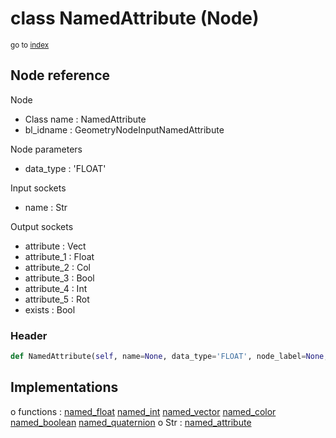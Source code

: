 # class NamedAttribute (Node)

<sub>go to [index](/docs/index.md)</sub>

## Node reference

Node
 - Class name : NamedAttribute
 - bl_idname : GeometryNodeInputNamedAttribute

Node parameters
 - data_type : 'FLOAT'

Input sockets
 - name : Str

Output sockets
 - attribute : Vect
 - attribute_1 : Float
 - attribute_2 : Col
 - attribute_3 : Bool
 - attribute_4 : Int
 - attribute_5 : Rot
 - exists : Bool

### Header

``` python
def NamedAttribute(self, name=None, data_type='FLOAT', node_label=None, node_color=None):
```

## Implementations

o functions : [named_float](/docs/GeoNodes_classes/GLOBAL.md#named_float) [named_int](/docs/GeoNodes_classes/GLOBAL.md#named_int) [named_vector](/docs/GeoNodes_classes/GLOBAL.md#named_vector) [named_color](/docs/GeoNodes_classes/GLOBAL.md#named_color) [named_boolean](/docs/GeoNodes_classes/GLOBAL.md#named_boolean) [named_quaternion](/docs/GeoNodes_classes/GLOBAL.md#named_quaternion)
o Str : [named_attribute](/docs/GeoNodes_classes/Str.md#named_attribute)


